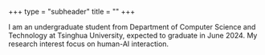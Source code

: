 +++
type = "subheader"
title = ""
+++

I am an undergraduate student from Department of Computer Science and Technology at Tsinghua University, expected to graduate in June 2024. My research interest focus on human-AI interaction.
